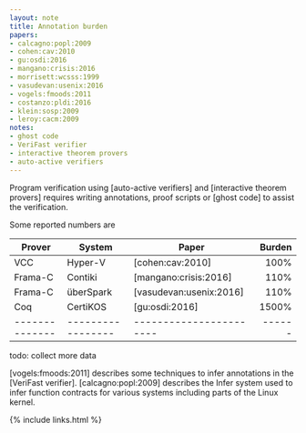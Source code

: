 ```yaml
---
layout: note
title: Annotation burden
papers:
- calcagno:popl:2009
- cohen:cav:2010
- gu:osdi:2016
- mangano:crisis:2016
- morrisett:wcsss:1999
- vasudevan:usenix:2016
- vogels:fmoods:2011
- costanzo:pldi:2016
- klein:sosp:2009
- leroy:cacm:2009
notes:
- ghost code
- VeriFast verifier
- interactive theorem provers
- auto-active verifiers
---
```


Program verification using
[auto-active verifiers] and
[interactive theorem provers] requires writing annotations,
proof scripts or [ghost code] to assist the verification.

Some reported numbers are

| Prover         | System            | Paper                   | Burden |
| -------------- | ----------------- | ----------------------- | -----: |
| VCC            | Hyper-V           | [cohen:cav:2010]        | 100%   |
| Frama-C        | Contiki           | [mangano:crisis:2016]   | 110%   |
| Frama-C        | überSpark         | [vasudevan:usenix:2016] | 110%   |
| Coq            | CertiKOS          | [gu:osdi:2016]          | 1500%  |
| -------------- | ----------------- | ----------------------- | ------ |

todo: collect more data

[vogels:fmoods:2011] describes some techniques to infer annotations in
the [VeriFast verifier].
[calcagno:popl:2009] describes the Infer system used to infer function
contracts for various systems including parts of the Linux kernel.

{% include links.html %}
